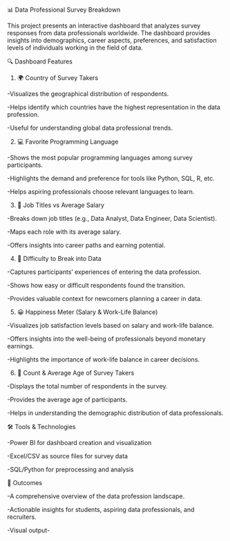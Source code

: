 📊 Data Professional Survey Breakdown

This project presents an interactive dashboard that analyzes survey responses from data professionals worldwide. The dashboard provides insights into demographics, career aspects, preferences, and satisfaction levels of individuals working in the field of data.

🔍 Dashboard Features
1. 🌍 Country of Survey Takers

-Visualizes the geographical distribution of respondents.

-Helps identify which countries have the highest representation in the data profession.

-Useful for understanding global data professional trends.

2. 💻 Favorite Programming Language

-Shows the most popular programming languages among survey participants.

-Highlights the demand and preference for tools like Python, SQL, R, etc.

-Helps aspiring professionals choose relevant languages to learn.

3. 💼 Job Titles vs Average Salary

-Breaks down job titles (e.g., Data Analyst, Data Engineer, Data Scientist).

-Maps each role with its average salary.

-Offers insights into career paths and earning potential.

4. 🚪 Difficulty to Break into Data

-Captures participants’ experiences of entering the data profession.

-Shows how easy or difficult respondents found the transition.

-Provides valuable context for newcomers planning a career in data.

5. 😀 Happiness Meter (Salary & Work-Life Balance)

-Visualizes job satisfaction levels based on salary and work-life balance.

-Offers insights into the well-being of professionals beyond monetary earnings.

-Highlights the importance of work-life balance in career decisions.

6. 👥 Count & Average Age of Survey Takers

-Displays the total number of respondents in the survey.

-Provides the average age of participants.

-Helps in understanding the demographic distribution of data professionals.

🛠️ Tools & Technologies

-Power BI for dashboard creation and visualization

-Excel/CSV as source files for survey data

-SQL/Python for preprocessing and analysis

🚀 Outcomes

-A comprehensive overview of the data profession landscape.

-Actionable insights for students, aspiring data professionals, and recruiters.

-Visual output- 
